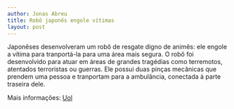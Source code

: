 ```yaml
---
author: Jonas Abreu
title: Robô japonês engole vítimas
layout: post
---
```

Japonêses desenvolveram um robô de resgate digno de animês: ele engole a vítima para tranportá-la para uma área mais segura. O robô foi desenvolvido para atuar em áreas de grandes tragédias como terremotos, atentados terroristas ou guerras. Ele possui duas pinças mecânicas que prendem uma pessoa e tranportam para a ambulância, conectada à parte traseira dele.

Mais informações: [Uol][1] 

 [1]: http://wnews.uol.com.br/site/techguru/ver.php?origem=1&idConteudo=1800

